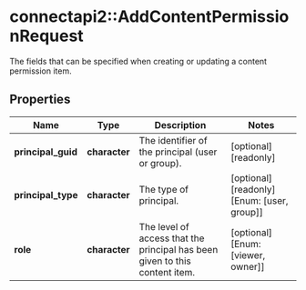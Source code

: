 # connectapi2::AddContentPermissionRequest

The fields that can be specified when creating or updating a content permission item.

## Properties
Name | Type | Description | Notes
------------ | ------------- | ------------- | -------------
**principal_guid** | **character** | The identifier of the principal (user or group). | [optional] [readonly] 
**principal_type** | **character** | The type of principal. | [optional] [readonly] [Enum: [user, group]] 
**role** | **character** | The level of access that the principal has been given to this content item. | [optional] [Enum: [viewer, owner]] 


